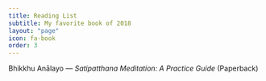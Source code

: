 ```yaml
---
title: Reading List
subtitle: My favorite book of 2018
layout: "page"
icon: fa-book
order: 3
---
```


Bhikkhu Anālayo — <i>Satipatthana Meditation: A Practice Guide</i> (Paperback)
